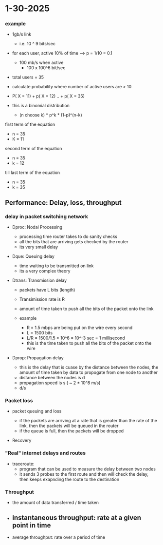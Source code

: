 # 1-30-2025

### example

- 1gb/s link 
    - i.e. 10 ^ 9 bits/sec

- for each user, active 10% of time --> p = 1/10 = 0.1
    - 100 mb/s when active
        - 100 x 100^6 bit/sec

- total users = 35

- calculate probability where number of active users are > 10 

- P( X = 11) + p( X = 12) .. + p( X = 35)

-  this is a binomial distribution
    - (n choose k) * p^k * (1-p)^(n-k)

first term of the equation
- n = 35
- K = 11

second term of the equation
- n = 35
- k = 12

till last term of the equation
- n = 35
- k = 35



## Performance: Delay, loss, throughput

### delay in packet switching network
- Dproc: Nodal Processing
    - processing time router takes to do sanity checks
    - all the bits that are arriving gets checked by the router
    - its very small delay

- Dque: Queuing delay
    - time waiting to be transmitted on link
    - its a very complex theory 


- Dtrans: Transmission delay
    - packets have L bits (length)
    - Transimission rate is R 
    - amount of time taken to push all the bits of the packet onto the link

    - example
        - R = 1.5 mbps are being put on the wire every second
        - L = 1500 bits
        - L/R = 1500/1.5 * 10^6 = 10^-3 sec = 1 millisecond
        - this is the time taken to push all the bits of the packet onto the wire

- Dprop: Propagation delay
    - this is the delay that is cuase by the distance between the nodes, the amount of time taken by data to propogate from one node to another
    - distance between the nodes is d
    - propagation speed is s ( ~ 2 * 10^8 m/s)
    - d/s


### Packet loss 

- packet queuing and loss
    - if the packets are arriving at a rate that is greater than the rate of the link, then the packets will be queued in the router
    - if the queue is full, then the packets will be dropped

- Recovery

### "Real" internet delays and routes
- traceroute: 
    - program that can be used to measure the delay between two nodes
    - it sends 3 probes to the first route and then will check the delay, then keeps exapnding the route to the destination


### Throughput
- the amount of data transferred / time taken
- instantaneous throughput: rate at a given point in time
    - 
- average throughput: rate over a period of time